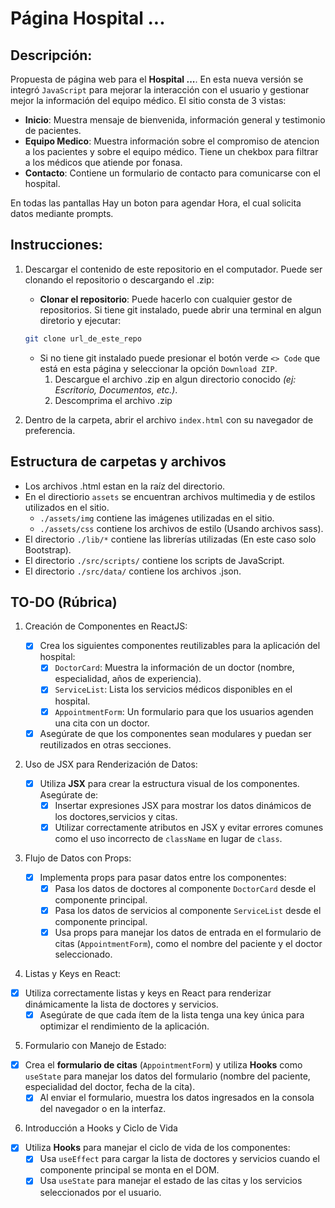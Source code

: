 # Página Hospital ...

## Descripción:

Propuesta de página web para el **Hospital ...**. En esta nueva versión se integró `JavaScript` para mejorar la interacción con el usuario y gestionar mejor la información del equipo médico. El sitio consta de 3 vistas:

- **Inicio**: Muestra mensaje de bienvenida, información general y testimonio de pacientes.
- **Equipo Medico**: Muestra información sobre el compromiso de atencion a los pacientes y sobre el equipo médico. Tiene un chekbox para filtrar a los médicos que atiende por fonasa.
- **Contacto**: Contiene un formulario de contacto para comunicarse con el hospital.

En todas las pantallas Hay un boton para agendar Hora, el cual solicita datos mediante prompts.

## Instrucciones:

1. Descargar el contenido de este repositorio en el computador. Puede ser clonando el repositorio o descargando el .zip:

   - **Clonar el repositorio**: Puede hacerlo con cualquier gestor de repositorios. Si tiene git instalado, puede abrir una terminal en algun diretorio y ejecutar:

   ```bash
   git clone url_de_este_repo
   ```

   - Si no tiene git instalado puede presionar el botón verde `<> Code` que está en esta página y seleccionar la opción `Download ZIP`.
     1. Descargue el archivo .zip en algun directorio conocido _(ej: Escritorio, Documentos, etc.)_.
     2. Descomprima el archivo .zip

2. Dentro de la carpeta, abrir el archivo `index.html` con su navegador de preferencia.

## Estructura de carpetas y archivos

- Los archivos .html estan en la raíz del directorio.
- En el directiorio `assets` se encuentran archivos multimedia y de estilos utilizados en el sitio.
  - `./assets/img` contiene las imágenes utilizadas en el sitio.
  - `./assets/css` contiene los archivos de estilo (Usando archivos sass).
- El directorio `./lib/*` contiene las librerías utilizadas (En este caso solo Bootstrap).
- El directorio `./src/scripts/` contiene los scripts de JavaScript.
- El directorio `./src/data/` contiene los archivos .json.

## TO-DO (Rúbrica)

1. Creación de Componentes en ReactJS:

   - [x] Crea los siguientes componentes reutilizables para la aplicación del hospital:
     - [x] `DoctorCard`: Muestra la información de un doctor (nombre, especialidad, años de experiencia).
     - [x] `ServiceList`: Lista los servicios médicos disponibles en el hospital.
     - [x] `AppointmentForm`: Un formulario para que los usuarios agenden una cita con un doctor.
   - [x] Asegúrate de que los componentes sean modulares y puedan ser reutilizados en otras secciones.

2. Uso de JSX para Renderización de Datos:

   - [x] Utiliza **JSX** para crear la estructura visual de los componentes. Asegúrate de:
     - [x] Insertar expresiones JSX para mostrar los datos dinámicos de los doctores,servicios y citas.
     - [x] Utilizar correctamente atributos en JSX y evitar errores comunes como el uso incorrecto de `className` en lugar de `class`.

3. Flujo de Datos con Props:

   - [x] Implementa props para pasar datos entre los componentes:
     - [x] Pasa los datos de doctores al componente `DoctorCard` desde el componente principal.
     - [x] Pasa los datos de servicios al componente `ServiceList` desde el componente principal.
     - [x] Usa props para manejar los datos de entrada en el formulario de citas (`AppointmentForm`), como el nombre del paciente y el doctor seleccionado.

4. Listas y Keys en React:

- [x] Utiliza correctamente listas y keys en React para renderizar dinámicamente la lista de doctores y servicios.
  - [x] Asegúrate de que cada ítem de la lista tenga una key única para optimizar el rendimiento de la aplicación.

5. Formulario con Manejo de Estado:

- [x] Crea el **formulario de citas** (`AppointmentForm`) y utiliza **Hooks** como `useState` para manejar los datos del formulario (nombre del paciente, especialidad del doctor, fecha de la cita).
  - [x] Al enviar el formulario, muestra los datos ingresados en la consola del navegador o en la interfaz.

6. Introducción a Hooks y Ciclo de Vida

- [x] Utiliza **Hooks** para manejar el ciclo de vida de los componentes:
  - [x] Usa `useEffect` para cargar la lista de doctores y servicios cuando el componente principal se monta en el DOM.
  - [x] Usa `useState` para manejar el estado de las citas y los servicios seleccionados por el usuario.
